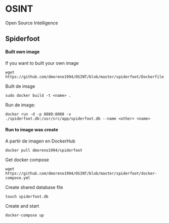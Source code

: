 # OSINT
Open Source Intelligence


## Spiderfoot

#### Built own image
If you want to built your own image
 
```wget https://github.com/dmoreno1994/OSINT/blob/master/spiderfoot/Dockerfile```

Built de image   
   
```sudo docker build -t <name> .``` 

Run de image:

```docker run -d -p 8080:8080 -v ./spiderfoot.db:/usr/src/app/spiderfoot.db --name <other> <name>```


#### Run to image was create
A partir de imagen en DockerHub

```docker pull dmoreno1994/spiderfoot```

Get docker compose
 
```wget https://github.com/dmoreno1994/OSINT/blob/master/spiderfoot/docker-compose.yml```

Create shared database file
 
```touch spiderfoot.db```

Create and start
 
```docker-compose up```

